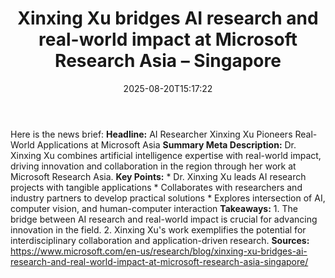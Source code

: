 ﻿---
title: "Xinxing Xu bridges AI research and real-world impact at Microsoft Research Asia – Singapore"
date: "2025-08-20T15:17:22"
category: "Markets"
summary: ""
slug: "xinxing xu bridges ai research and realworld impact at micro"
source_urls:
  - "https://www.microsoft.com/en-us/research/blog/xinxing-xu-bridges-ai-research-and-real-world-impact-at-microsoft-research-asia-singapore/"
seo:
  title: "Xinxing Xu bridges AI research and real-world impact at Microsoft Research Asia – Singapore | Hash n Hedge"
  description: ""
  keywords: ["news", "markets", "brief"]
---
Here is the news brief:  **Headline:** AI Researcher Xinxing Xu Pioneers Real-World Applications at Microsoft Asia  **Summary Meta Description:** Dr. Xinxing Xu combines artificial intelligence expertise with real-world impact, driving innovation and collaboration in the region through her work at Microsoft Research Asia.  **Key Points:**  * Dr. Xinxing Xu leads AI research projects with tangible applications * Collaborates with researchers and industry partners to develop practical solutions * Explores intersection of AI, computer vision, and human-computer interaction  **Takeaways:**  1. The bridge between AI research and real-world impact is crucial for advancing innovation in the field. 2. Xinxing Xu's work exemplifies the potential for interdisciplinary collaboration and application-driven research.  **Sources:**  https://www.microsoft.com/en-us/research/blog/xinxing-xu-bridges-ai-research-and-real-world-impact-at-microsoft-research-asia-singapore/ 
